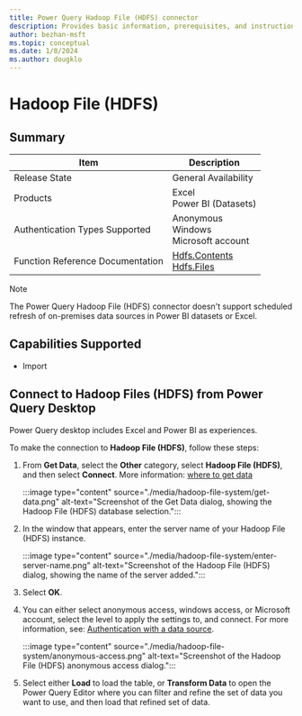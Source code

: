 ```yaml
---
title: Power Query Hadoop File (HDFS) connector
description: Provides basic information, prerequisites, and instructions on how to connect to Hadoop File (HDFS), along with native query folding instructions and troubleshooting tips.
author: bezhan-msft
ms.topic: conceptual
ms.date: 1/8/2024
ms.author: dougklo
---
```


# Hadoop File (HDFS)

## Summary

| Item | Description |
| ---- | ----------- |
| Release State | General Availability |
| Products | Excel<br/>Power BI (Datasets)|
| Authentication Types Supported | Anonymous<br/>Windows<br/>Microsoft account |
| Function Reference Documentation | [Hdfs.Contents](/powerquery-m/hdfs-contents)<br/>[Hdfs.Files](/powerquery-m/hdfs-files) |

> [!NOTE]
> The Power Query Hadoop File (HDFS) connector doesn't support scheduled refresh of on-premises data sources in Power BI datasets or Excel.

## Capabilities Supported

- Import

## Connect to Hadoop Files (HDFS) from Power Query Desktop

Power Query desktop includes Excel and Power BI as experiences.

To make the connection to **Hadoop File (HDFS)**, follow these steps:

1. From **Get Data**, select the **Other** category, select **Hadoop File (HDFS)**, and then select **Connect**. More information: [where to get data](../where-to-get-data.md)

   :::image type="content" source="./media/hadoop-file-system/get-data.png" alt-text="Screenshot of the Get Data dialog, showing the Hadoop File (HDFS) database selection.":::

1. In the window that appears, enter the server name of your Hadoop File (HDFS) instance.

   :::image type="content" source="./media/hadoop-file-system/enter-server-name.png" alt-text="Screenshot of the Hadoop File (HDFS) dialog, showing the name of the server added.":::

1. Select **OK**.

1. You can either select anonymous access, windows access, or Microsoft account, select the level to apply the settings to, and connect. For more information, see: [Authentication with a data source](../ConnectorAuthentication.md).

   :::image type="content" source="./media/hadoop-file-system/anonymous-access.png" alt-text="Screenshot of the Hadoop File (HDFS) anonymous access dialog.":::

1. Select either **Load** to load the table, or **Transform Data** to open the Power Query Editor where you can filter and refine the set of data you want to use, and then load that refined set of data.
